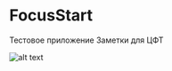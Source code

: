 #  FocusStart

Тестовое приложение Заметки для ЦФТ

![alt text](https://github.com/AlexanderRozhdestvenskiy/FocusStart/blob/main/FocusStart/Files/Assets.xcassets/Screenshots/Page1.imageset/Page1.png)
